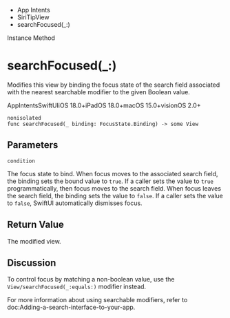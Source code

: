 

- App Intents
- SiriTipView
-  searchFocused(\_:) 

Instance Method

# searchFocused(\_:)

Modifies this view by binding the focus state of the search field associated with the nearest searchable modifier to the given Boolean value.

AppIntentsSwiftUIiOS 18.0+iPadOS 18.0+macOS 15.0+visionOS 2.0+

``` source
nonisolated
func searchFocused(_ binding: FocusState.Binding) -> some View
```

## Parameters 

`condition`  

The focus state to bind. When focus moves to the associated search field, the binding sets the bound value to `true`. If a caller sets the value to `true` programmatically, then focus moves to the search field. When focus leaves the search field, the binding sets the value to `false`. If a caller sets the value to `false`, SwiftUI automatically dismisses focus.

## Return Value

The modified view.

## Discussion

To control focus by matching a non-boolean value, use the `View/searchFocused(_:equals:)` modifier instead.

For more information about using searchable modifiers, refer to doc:Adding-a-search-interface-to-your-app.

